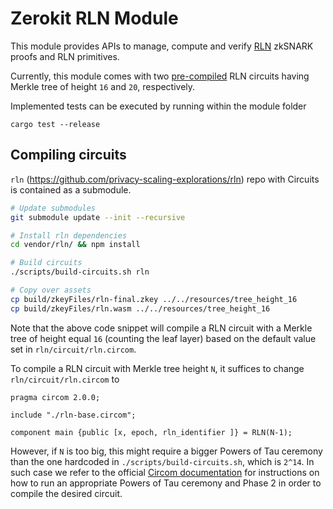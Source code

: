 # Zerokit RLN Module

This module provides APIs to manage, compute and verify [RLN](https://rfc.vac.dev/spec/32/) zkSNARK proofs and RLN primitives.

Currently, this module comes with two [pre-compiled](https://github.com/vacp2p/zerokit/tree/master/rln/resources) RLN circuits having Merkle tree of height `16` and `20`, respectively.

Implemented tests can be executed by running within the module folder

`cargo test --release`

## Compiling circuits

`rln` (https://github.com/privacy-scaling-explorations/rln) repo with Circuits is contained as a submodule. 

``` sh
# Update submodules
git submodule update --init --recursive

# Install rln dependencies
cd vendor/rln/ && npm install

# Build circuits
./scripts/build-circuits.sh rln

# Copy over assets
cp build/zkeyFiles/rln-final.zkey ../../resources/tree_height_16
cp build/zkeyFiles/rln.wasm ../../resources/tree_height_16
```

Note that the above code snippet will compile a RLN circuit with a Merkle tree of height equal `16` (counting the leaf layer) based on the default value set in `rln/circuit/rln.circom`.

To compile a RLN circuit with Merkle tree height `N`, it suffices to change `rln/circuit/rln.circom` to

```
pragma circom 2.0.0;

include "./rln-base.circom";

component main {public [x, epoch, rln_identifier ]} = RLN(N-1);
```

However, if `N` is too big, this might require a bigger Powers of Tau ceremony than the one hardcoded in `./scripts/build-circuits.sh`, which is `2^14`. 
In such case we refer to the official [Circom documentation](https://docs.circom.io/getting-started/proving-circuits/#powers-of-tau) for instructions on how to run an appropriate Powers of Tau ceremony and Phase 2 in order to compile the desired circuit.